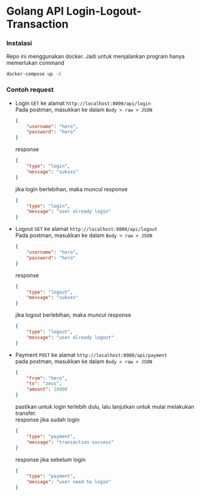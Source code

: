 # Golang API Login-Logout-Transaction

### Instalasi
Repo ini menggunakan docker. Jadi untuk menjalankan program hanya memerlukan command
```bash
docker-compose up -d
```

### Contoh request
- Login `GET` ke alamat `http://localhost:8000/api/login`  
Pada postman, masukkan ke dalam `Body > raw > JSON`  
    ```json
    {
        "username": "hero",
        "password": "hero"
    }
    ```
    response  
    ```json
    {
        "type": "login",
        "message": "sukses"
    }
    ```
    jika login berlebihan, maka muncul response  
    ```json
    {
        "type": "login",
        "message": "user already login"
    }
    ```
- Logout `GET` ke alamat `http://localhost:8000/api/logout`  
Pada postman, masukkan ke dalam `Body > raw > JSON`
    ```json
    {
        "username": "hero",
        "password": "hero"
    }
    ```
    response  
    ```json
    {
        "type": "logout",
        "message": "sukses"
    }
    ```
    jika logout berlebihan, maka muncul response  
    ```json
    {
        "type": "logout",
        "message": "user already logout"
    }
    ```
- Payment `POST` ke alamat `http://localhost:8000/api/payment`  
pada postman, masukkan ke dalam `Body > raw > JSON`
    ```json
    {
        "from": "hero",
        "to": "zeus",
        "amount": 10000
    }
    ```
    pastikan untuk login terlebih dulu, lalu lanjutkan untuk mulai melakukan transfer.  
    response jika sudah login
    ```json
    {
        "type": "payment",
        "message": "transaction success"
    }
    ```
    response jika sebelum login
    ```json
    {
        "type": "payment",
        "message": "user need to login"
    }
    ```